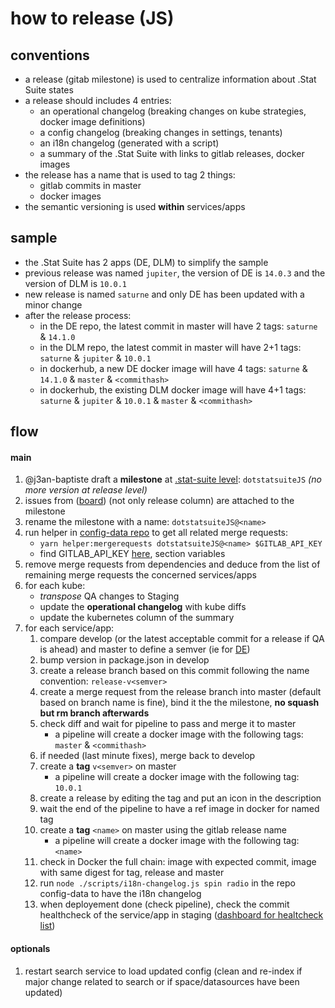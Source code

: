 # how to release (JS)

## conventions
- a release (gitab milestone) is used to centralize information about .Stat Suite states
- a release should includes 4 entries:
  - an operational changelog (breaking changes on kube strategies, docker image definitions)
  - a config changelog (breaking changes in settings, tenants)
  - an i18n changelog (generated with a script)
  - a summary of the .Stat Suite with links to gitlab releases, docker images
- the release has a name that is used to tag 2 things:
  - gitlab commits in master
  - docker images
- the semantic versioning is used **within** services/apps

## sample
- the .Stat Suite has 2 apps (DE, DLM) to simplify the sample
- previous release was named `jupiter`, the version of DE is `14.0.3` and the version of DLM is `10.0.1`
- new release is named `saturne` and only DE has been updated with a minor change
- after the release process:
  - in the DE repo, the latest commit in master will have 2 tags: `saturne` & `14.1.0`
  - in the DLM repo, the latest commit in master will have 2+1 tags: `saturne` & `jupiter` & `10.0.1`
  - in dockerhub, a new DE docker image will have 4 tags:  `saturne` & `14.1.0` & `master` & `<commithash>`
  - in dockerhub, the existing DLM docker image will have 4+1 tags:  `saturne` & `jupiter` & `10.0.1` & `master` & `<commithash>`

## flow

#### main
1. @j3an-baptiste draft a **milestone** at [.stat-suite level](https://gitlab.com/groups/sis-cc/.stat-suite/-/milestones): `dotstatsuiteJS` _(no more version at release level)_
1. issues from ([board](https://gitlab.com/groups/sis-cc/-/boards/1200479?label_name[]=JavaScript)) (not only release column) are attached to the milestone
1. rename the milestone with a name: `dotstatsuiteJS@<name>`
1. run helper in [config-data repo](https://gitlab.com/sis-cc/.stat-suite/dotstatsuite-config-data) to get all related merge requests:
    - `yarn helper:mergerequests dotstatsuiteJS@<name> $GITLAB_API_KEY`
    - find GITLAB_API_KEY [here](https://gitlab.com/sis-cc/.stat-suite/dotstatsuite-config-data/-/settings/ci_cd), section variables
1. remove merge requests from dependencies and deduce from the list of remaining merge requests the concerned services/apps
1. for each kube:
    - _transpose_ QA changes to Staging
    - update the **operational changelog** with kube diffs
    - update the kubernetes column of the summary
1. for each service/app:
    1. compare develop (or the latest acceptable commit for a release if QA is ahead) and master to define a semver (ie for [DE](https://gitlab.com/sis-cc/.stat-suite/dotstatsuite-data-explorer/-/compare/master...develop?from_project_id=10532325))
    1. bump version in package.json in develop
    1. create a release branch based on this commit following the name convention: `release-v<semver>`
    1. create a merge request from the release branch into master (default based on branch name is fine), bind it the the milestone, **no squash but rm branch afterwards**
    1. check diff and wait for pipeline to pass and merge it to master
        - a pipeline will create a docker image with the following tags: `master` & `<commithash>`
    1. if needed (last minute fixes), merge back to develop
    1. create a **tag** `v<semver>` on master
        - a pipeline will create a docker image with the following tag: `10.0.1`
    1. create a release by editing the tag and put an icon in the description
    1. wait the end of the pipeline to have a ref image in docker for named tag
    1. create a **tag** `<name>` on master using the gitlab release name
        - a pipeline will create a docker image with the following tag: `<name>`
    1. check in Docker the full chain: image with expected commit, image with same digest for tag, release and master
    1. run `node ./scripts/i18n-changelog.js spin radio` in the repo config-data to have the i18n changelog
    1. when deployement done (check pipeline), check the commit healthcheck of the service/app in staging ([dashboard for healtcheck list](https://gitlab.com/sis-cc/dotstatsuite-documentation/-/blob/master/devops-dashboard.md))

#### optionals
1. restart search service to load updated config (clean and re-index if major change related to search or if space/datasources have been updated)
